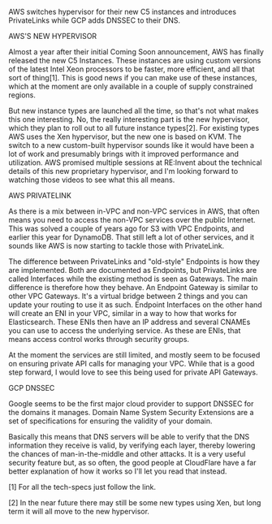 AWS switches hypervisor for their new C5 instances and introduces PrivateLinks while GCP adds DNSSEC to their DNS.



AWS'S NEW HYPERVISOR


Almost a year after their initial Coming Soon announcement, AWS has finally released the new C5 Instances. These instances are using custom versions of the latest Intel Xeon processors to be faster, more efficient, and all that sort of thing[1]. This is good news if you can make use of these instances, which at the moment are only available in a couple of supply constrained regions.

But new instance types are launched all the time, so that's not what makes this one interesting. No, the really interesting part is the new hypervisor, which they plan to roll out to all future instance types[2]. For existing types AWS uses the Xen hypervisor, but the new one is based on KVM. The switch to a new custom-built hypervisor sounds like it would have been a lot of work and presumably brings with it improved performance and utilization. AWS promised multiple sessions at RE:Invent about the technical details of this new proprietary hypervisor, and I'm looking forward to watching those videos to see what this all means.



AWS PRIVATELINK


As there is a mix between in-VPC and non-VPC services in AWS, that often means you need to access the non-VPC services over the public Internet. This was solved a couple of years ago for S3 with VPC Endpoints, and earlier this year for DynamoDB. That still left a lot of other services, and it sounds like AWS is now starting to tackle those with PrivateLink.

The difference between PrivateLinks and "old-style" Endpoints is how they are implemented. Both are documented as Endpoints, but PrivateLinks are called Interfaces while the existing method is seen as Gateways. The main difference is therefore how they behave. An Endpoint Gateway is similar to other VPC Gateways. It's a virtual bridge between 2 things and you can update your routing to use it as such. Endpoint Interfaces on the other hand will create an ENI in your VPC, similar in a way to how that works for Elasticsearch. These ENIs then have an IP address and several CNAMEs you can use to access the underlying service. As these are ENIs, that means access control works through security groups.

At the moment the services are still limited, and mostly seem to be focused on ensuring private API calls for managing your VPC. While that is a good step forward, I would love to see this being used for private API Gateways.



GCP DNSSEC


Google seems to be the first major cloud provider to support DNSSEC for the domains it manages. Domain Name System Security Extensions are a set of specifications for ensuring the validity of your domain.

Basically this means that DNS servers will be able to verify that the DNS information they receive is valid, by verifying each layer, thereby lowering the chances of man-in-the-middle and other attacks. It is a very useful security feature but, as so often, the good people at CloudFlare have a far better explanation of how it works so I'll let you read that instead.

[1] For all the tech-specs just follow the link.

[2] In the near future there may still be some new types using Xen, but long term it will all move to the new hypervisor.
